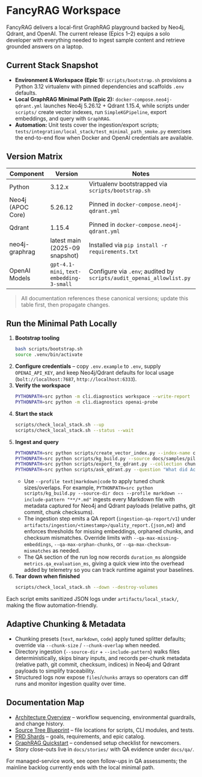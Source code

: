 # FancyRAG Workspace

FancyRAG delivers a local-first GraphRAG playground backed by Neo4j, Qdrant, and OpenAI. The current release (Epics 1–2) equips a solo developer with everything needed to ingest sample content and retrieve grounded answers on a laptop.

## Current Stack Snapshot
- **Environment & Workspace (Epic 1):** `scripts/bootstrap.sh` provisions a Python 3.12 virtualenv with pinned dependencies and scaffolds `.env` defaults.
- **Local GraphRAG Minimal Path (Epic 2):** `docker-compose.neo4j-qdrant.yml` launches Neo4j 5.26.12 + Qdrant 1.15.4, while scripts under `scripts/` create vector indexes, run `SimpleKGPipeline`, export embeddings, and query with `GraphRAG`.
- **Automation:** Unit tests cover the ingestion/export scripts; `tests/integration/local_stack/test_minimal_path_smoke.py` exercises the end-to-end flow when Docker and OpenAI credentials are available.

## Version Matrix

| Component | Version | Notes |
|-----------|---------|-------|
| Python | 3.12.x | Virtualenv bootstrapped via `scripts/bootstrap.sh` |
| Neo4j (APOC Core) | 5.26.12 | Pinned in `docker-compose.neo4j-qdrant.yml` |
| Qdrant | 1.15.4 | Pinned in `docker-compose.neo4j-qdrant.yml` |
| neo4j-graphrag | latest main (2025-09 snapshot) | Installed via `pip install -r requirements.txt` |
| OpenAI Models | `gpt-4.1-mini`, `text-embedding-3-small` | Configure via `.env`; audited by `scripts/audit_openai_allowlist.py` |

> All documentation references these canonical versions; update this table first, then propagate changes.

## Run the Minimal Path Locally
1. **Bootstrap tooling**
   ```bash
   bash scripts/bootstrap.sh
   source .venv/bin/activate
   ```
2. **Configure credentials** – copy `.env.example` to `.env`, supply `OPENAI_API_KEY`, and keep Neo4j/Qdrant defaults for local usage (`bolt://localhost:7687`, `http://localhost:6333`).
3. **Verify the workspace**
   ```bash
   PYTHONPATH=src python -m cli.diagnostics workspace --write-report
   PYTHONPATH=src python -m cli.diagnostics openai-probe
   ```
4. **Start the stack**
   ```bash
   scripts/check_local_stack.sh --up
   scripts/check_local_stack.sh --status --wait
   ```
5. **Ingest and query**
   ```bash
   PYTHONPATH=src python scripts/create_vector_index.py --index-name chunks_vec --label Chunk --dimensions 1536
   PYTHONPATH=src python scripts/kg_build.py --source docs/samples/pilot.txt
   PYTHONPATH=src python scripts/export_to_qdrant.py --collection chunks_main
   PYTHONPATH=src python scripts/ask_qdrant.py --question "What did Acme launch?" --top-k 5
   ```
   - Use `--profile text|markdown|code` to apply tuned chunk sizes/overlaps. For example, `PYTHONPATH=src python scripts/kg_build.py --source-dir docs --profile markdown --include-pattern "**/*.md"` ingests every Markdown file with metadata captured for Neo4j and Qdrant payloads (relative paths, git commit, chunk checksums).
   - The ingestion step emits a QA report (`ingestion-qa-report/v1`) under `artifacts/ingestion/<timestamp>/quality_report.{json,md}` and enforces thresholds for missing embeddings, orphaned chunks, and checksum mismatches. Override limits with `--qa-max-missing-embeddings`, `--qa-max-orphan-chunks`, or `--qa-max-checksum-mismatches` as needed.
   - The QA section of the run log now records `duration_ms` alongside `metrics.qa_evaluation_ms`, giving a quick view into the overhead added by telemetry so you can track runtime against your baselines.
6. **Tear down when finished**
   ```bash
   scripts/check_local_stack.sh --down --destroy-volumes
   ```

Each script emits sanitized JSON logs under `artifacts/local_stack/`, making the flow automation-friendly.

## Adaptive Chunking & Metadata

- Chunking presets (`text`, `markdown`, `code`) apply tuned splitter defaults; override via `--chunk-size` / `--chunk-overlap` when needed.
- Directory ingestion (`--source-dir` + `--include-pattern`) walks files deterministically, skips binary inputs, and records per-chunk metadata (relative path, git commit, checksum, indices) in Neo4j and Qdrant payloads to simplify traceability.
- Structured logs now expose `files`/`chunks` arrays so operators can diff runs and monitor ingestion quality over time.

## Documentation Map
- [Architecture Overview](docs/architecture/overview.md) – workflow sequencing, environmental guardrails, and change history.
- [Source Tree Blueprint](docs/architecture/source-tree.md) – file locations for scripts, CLI modules, and tests.
- [PRD Shards](docs/prd/) – goals, requirements, and epic catalog.
- [GraphRAG Quickstart](docs/graphrag/QUICKSTART.md) – condensed setup checklist for newcomers.
- Story close-outs live in `docs/stories/` with QA evidence under `docs/qa/`.

For managed-service work, see open follow-ups in QA assessments; the mainline backlog currently ends with the local minimal path.
